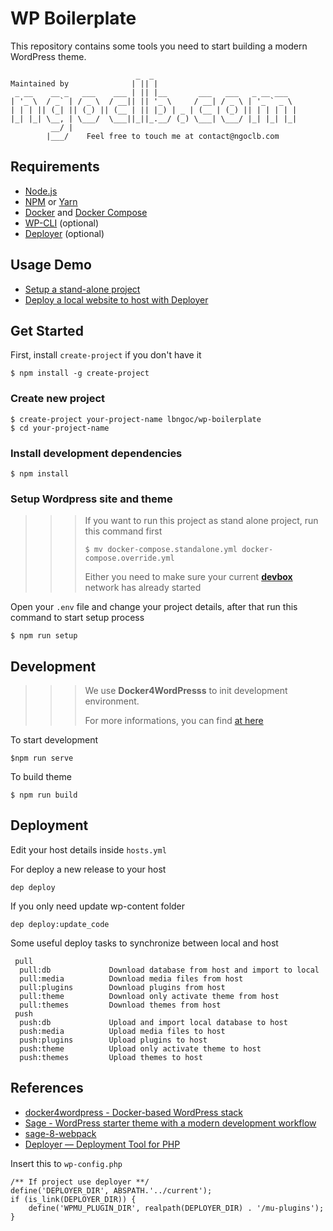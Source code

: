 # WP Boilerplate

This repository contains some tools you need to start building a modern WordPress theme.

```
                            _  _
Maintained by              | || |
 _ __    __ _   ___    ___ | || |__       ___   ___   _ __ ___
| '_ \  / _` | / _ \  / __|| || '_ \     / __| / _ \ | '_ ` _ \
| | | || (_| || (_) || (__ | || |_) | _ | (__ | (_) || | | | | |
|_| |_| \__, | \___/  \___||_||_.__/ (_) \___| \___/ |_| |_| |_|
         __/ |
        |___/    Feel free to touch me at contact@ngoclb.com

```

## Requirements

- [Node.js](http://nodejs.org/)
- [NPM](https://www.npmjs.com/) or [Yarn](https://yarnpkg.com/lang/en/)
- [Docker](https://www.docker.com/) and [Docker Compose](https://docs.docker.com/compose/install/)
- [WP-CLI](https://wp-cli.org) (optional)
- [Deployer](https://deployer.org) (optional)

## Usage Demo

- [Setup a stand-alone project](https://youtu.be/X26GtB1r5NU)
- [Deploy a local website to host with Deployer](https://youtu.be/HNai59M4DsQ)

## Get Started

First, install `create-project` if you don't have it

```
$ npm install -g create-project
```

### Create new project

```
$ create-project your-project-name lbngoc/wp-boilerplate
$ cd your-project-name
```

### Install development dependencies

```
$ npm install
```

### Setup Wordpress site and theme

>>> If you want to run this project as stand alone project, run this command first
>>>
>>> ```
>>> $ mv docker-compose.standalone.yml docker-compose.override.yml
>>> ```
>>>
>>> Either you need to make sure your current [**devbox**](https://github.com/lbngoc/devbox) network has already started

Open your `.env` file and change your project details, after that run this command to start setup process

```
$ npm run setup
```

## Development

>>> We use **Docker4WordPresss** to init development environment.
>>>
>>> For more informations, you can find [at here](#references)

To start development

```
$npm run serve
```

To build theme

```
$ npm run build
```

## Deployment

Edit your host details inside `hosts.yml`

For deploy a new release to your host

```
dep deploy
```

If you only need update wp-content folder

```
dep deploy:update_code

```

Some useful deploy tasks to synchronize between local and host

```
 pull
  pull:db             Download database from host and import to local
  pull:media          Download media files from host
  pull:plugins        Download plugins from host
  pull:theme          Download only activate theme from host
  pull:themes         Download themes from host
 push
  push:db             Upload and import local database to host
  push:media          Upload media files to host
  push:plugins        Upload plugins to host
  push:theme          Upload only activate theme to host
  push:themes         Upload themes to host
```

## References

- [docker4wordpress - Docker-based WordPress stack](https://github.com/wodby/docker4wordpress)
- [Sage - WordPress starter theme with a modern development workflow](https://github.com/roots/sage)
- [sage-8-webpack](https://github.com/drdogbot7/sage-8-webpack)
- [Deployer — Deployment Tool for PHP](https://deployer.org/)

Insert this to `wp-config.php`
```
/** If project use deployer **/
define('DEPLOYER_DIR', ABSPATH.'../current');
if (is_link(DEPLOYER_DIR)) {
    define('WPMU_PLUGIN_DIR', realpath(DEPLOYER_DIR) . '/mu-plugins');
}
```